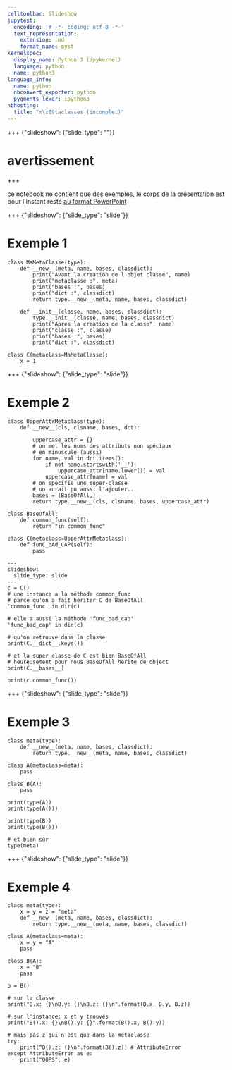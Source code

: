 ```yaml
---
celltoolbar: Slideshow
jupytext:
  encoding: '# -*- coding: utf-8 -*-'
  text_representation:
    extension: .md
    format_name: myst
kernelspec:
  display_name: Python 3 (ipykernel)
  language: python
  name: python3
language_info:
  name: python
  nbconvert_exporter: python
  pygments_lexer: ipython3
nbhosting:
  title: "m\xE9taclasses (incomplet)"
---
```


+++ {"slideshow": {"slide_type": ""}}

# avertissement

+++

ce notebook ne contient que des exemples, le corps de la présentation est pour l'instant resté [au format PowerPoint](15-metaclasses.pptx)

+++ {"slideshow": {"slide_type": "slide"}}

# Exemple 1

```{code-cell} ipython3
class MaMetaClasse(type):
    def __new__(meta, name, bases, classdict):
        print("Avant la creation de l'objet classe", name)
        print("metaclasse :", meta)
        print("bases :", bases)
        print("dict :", classdict)
        return type.__new__(meta, name, bases, classdict)

    def __init__(classe, name, bases, classdict):
        type.__init__(classe, name, bases, classdict)
        print("Apres la creation de la classe", name)
        print("classe :", classe)
        print("bases :", bases)
        print("dict :", classdict)

class C(metaclass=MaMetaClasse):
    x = 1
```

+++ {"slideshow": {"slide_type": "slide"}}

# Exemple 2

```{code-cell} ipython3
class UpperAttrMetaclass(type):
    def __new__(cls, clsname, bases, dct):

        uppercase_attr = {}
        # on met les noms des attributs non spéciaux
        # en minuscule (aussi)
        for name, val in dct.items():
            if not name.startswith('__'):
                uppercase_attr[name.lower()] = val
            uppercase_attr[name] = val
        # on spécifie une super-classe
        # on aurait pu aussi l'ajouter...
        bases = (BaseOfAll,)
        return type.__new__(cls, clsname, bases, uppercase_attr)

class BaseOfAll:
    def common_func(self):
        return "in common_func"

class C(metaclass=UpperAttrMetaclass):
    def funC_bAd_CAP(self):
        pass
```

```{code-cell} ipython3
---
slideshow:
  slide_type: slide
---
c = C()
# une instance a la méthode common_func
# parce qu'on a fait hériter C de BaseOfAll
'common_func' in dir(c)
```

```{code-cell} ipython3
# elle a aussi la méthode 'func_bad_cap'
'func_bad_cap' in dir(c)
```

```{code-cell} ipython3
# qu'on retrouve dans la classe
print(C.__dict__.keys())
```

```{code-cell} ipython3
# et la super classe de C est bien BaseOfAll
# heureusement pour nous BaseOfAll hérite de object
print(C.__bases__)
```

```{code-cell} ipython3
print(c.common_func())
```

+++ {"slideshow": {"slide_type": "slide"}}

# Exemple 3

```{code-cell} ipython3
class meta(type):
    def __new__(meta, name, bases, classdict):
        return type.__new__(meta, name, bases, classdict)

class A(metaclass=meta):
    pass

class B(A):
    pass

print(type(A))
print(type(A()))
```

```{code-cell} ipython3
print(type(B))
print(type(B()))
```

```{code-cell} ipython3
# et bien sûr
type(meta)
```

+++ {"slideshow": {"slide_type": "slide"}}

# Exemple 4

```{code-cell} ipython3
class meta(type):
    x = y = z = "meta"
    def __new__(meta, name, bases, classdict):
        return type.__new__(meta, name, bases, classdict)

class A(metaclass=meta):
    x = y = "A"
    pass

class B(A):
    x = "B"
    pass

b = B()

# sur la classe
print("B.x: {}\nB.y: {}\nB.z: {}\n".format(B.x, B.y, B.z))
```

```{code-cell} ipython3
# sur l'instance: x et y trouvés 
print("B().x: {}\nB().y: {}".format(B().x, B().y))
```

```{code-cell} ipython3
# mais pas z qui n'est que dans la métaclasse
try: 
    print("B().z: {}\n".format(B().z)) # AttributeError
except AttributeError as e:
    print("OOPS", e)
```
